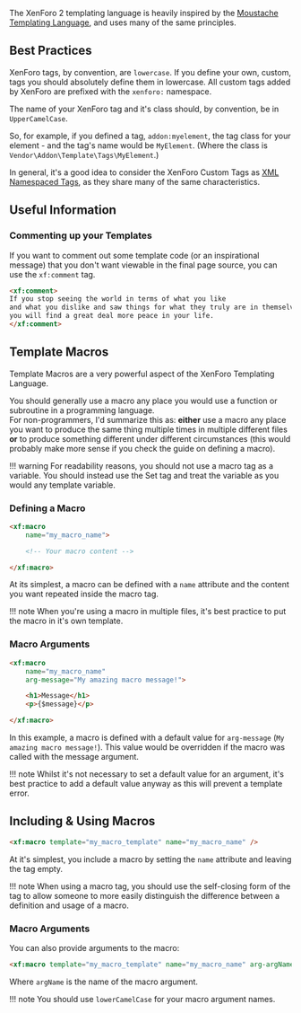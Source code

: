 The XenForo 2 templating language is heavily inspired by the [Moustache Templating Language](https://github.com/bobthecow/mustache.php), and uses many of the same principles.

## Best Practices
XenForo tags, by convention, are `lowercase`. If you define your own, custom, tags you should absolutely define them in lowercase. All custom tags added by XenForo are prefixed with the `xenforo:` namespace.

The name of your XenForo tag and it's class should, by convention, be in `UpperCamelCase`.

So, for example, if you defined a tag, `addon:myelement`, the tag class for your element - and the tag's name would be `MyElement`. (Where the class is `Vendor\Addon\Template\Tags\MyElement`.)

In general, it's a good idea to consider the XenForo Custom Tags as [XML Namespaced Tags](https://www.w3schools.com/xml/xml_namespaces.asp), as they share many of the same characteristics.

## Useful Information

### Commenting up your Templates
If you want to comment out some template code (or an inspirational message) that you don't want viewable in the final page source, you can use the `xf:comment` tag.

```html
<xf:comment>
If you stop seeing the world in terms of what you like
and what you dislike and saw things for what they truly are in themselves,
you will find a great deal more peace in your life.
</xf:comment>
```

## Template Macros
Template Macros are a very powerful aspect of the XenForo Templating Language.

You should generally use a macro any place you would use a function or subroutine in a programming language.  
For non-programmers, I'd summarize this as: **either** use a macro any place you want to produce the same thing multiple times in multiple different files **or** to produce something different under different circumstances (this would probably make more sense if you check the guide on defining a macro).

!!! warning
	For readability reasons, you should not use a macro tag as a variable. You should instead use the Set tag and treat the variable as you would any template variable.

### Defining a Macro
```html
<xf:macro
    name="my_macro_name">

    <!-- Your macro content -->

</xf:macro>
```
At its simplest, a macro can be defined with a `name` attribute and the content you want repeated inside the macro tag.

!!! note
	When you're using a macro in multiple files, it's best practice to put the macro in it's own template.

### Macro Arguments
```html
<xf:macro
    name="my_macro_name"
    arg-message="My amazing macro message!">

    <h1>Message</h1>
    <p>{$message}</p>

</xf:macro>
```
In this example, a macro is defined with a default value for `arg-message` (`My amazing macro message!`).
This value would be overridden if the macro was called with the message argument.

!!! note
	Whilst it's not necessary to set a default value for an argument, it's best practice to add a default value anyway as this will prevent a template error.

## Including & Using Macros
```html
<xf:macro template="my_macro_template" name="my_macro_name" />
```
At it's simplest, you include a macro by setting the `name` attribute and leaving the tag empty.

!!! note
	When using a macro tag, you should use the self-closing form of the tag to allow someone to more easily distinguish the difference between a definition and usage of a macro.

### Macro Arguments
You can also provide arguments to the macro:

```html
<xf:macro template="my_macro_template" name="my_macro_name" arg-argName="argValue" />
```

Where `argName` is the name of the macro argument.

!!! note
	You should use `lowerCamelCase` for your macro argument names.

